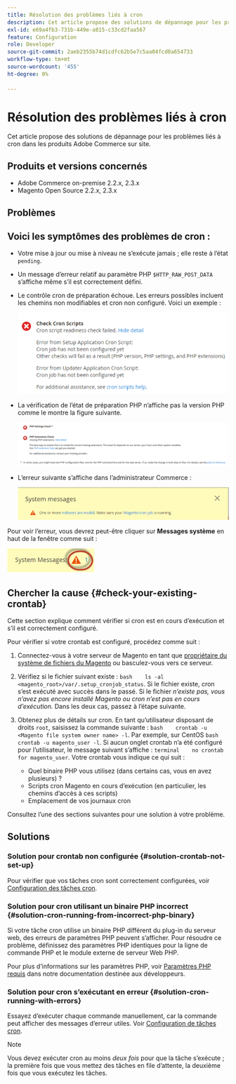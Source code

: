```yaml
---
title: Résolution des problèmes liés à cron
description: Cet article propose des solutions de dépannage pour les problèmes liés à cron dans les produits Adobe Commerce sur site.
exl-id: e69a4fb3-731b-449e-a815-c33cd2faa567
feature: Configuration
role: Developer
source-git-commit: 2aeb2355b74d1cdfc62b5e7c5aa04fcd0a654733
workflow-type: tm+mt
source-wordcount: '455'
ht-degree: 0%

---
```


# Résolution des problèmes liés à cron

Cet article propose des solutions de dépannage pour les problèmes liés à cron dans les produits Adobe Commerce sur site.

## Produits et versions concernés

* Adobe Commerce on-premise 2.2.x, 2.3.x
* Magento Open Source 2.2.x, 2.3.x

## Problèmes

## Voici les symptômes des problèmes de cron :

* Votre mise à jour ou mise à niveau ne s’exécute jamais ; elle reste à l’état `pending`.
* Un message d’erreur relatif au paramètre PHP `$HTTP_RAW_POST_DATA` s’affiche même s’il est correctement défini.
* Le contrôle cron de préparation échoue. Les erreurs possibles incluent les chemins non modifiables et cron non configuré. Voici un exemple :

  ![upgr-tshot-no-cron2.png](assets/upgr-tshoot-no-cron2.png)

* La vérification de l’état de préparation PHP n’affiche pas la version PHP comme le montre la figure suivante.

  ![Screen_Shot_2019-08-29_at_1.36.08_PM.png](assets/Screen_Shot_2019-08-29_at_1.36.08_PM.png)

* L’erreur suivante s’affiche dans l’administrateur Commerce :

  ![compman-cron-not-running.png](assets/compman-cron-not-running.png)

Pour voir l’erreur, vous devrez peut-être cliquer sur **Messages système** en haut de la fenêtre comme suit :

![compman_sys-messages.png](assets/compman_sys-messages.png)

## Chercher la cause {#check-your-existing-crontab}

Cette section explique comment vérifier si cron est en cours d’exécution et s’il est correctement configuré.

Pour vérifier si votre crontab est configuré, procédez comme suit :

1. Connectez-vous à votre serveur de Magento en tant que [propriétaire du système de fichiers du Magento](https://experienceleague.adobe.com/en/docs/commerce-operations/installation-guide/prerequisites/file-system/overview) ou basculez-vous vers ce serveur.
1. Vérifiez si le fichier suivant existe :    `bash    ls -al <magento_root>/var/.setup_cronjob_status`. Si le fichier existe, cron s’est exécuté avec succès dans le passé. Si le fichier *n’existe pas, vous n’avez pas encore installé Magento ou cron n’est pas en cours d’exécution.* Dans les deux cas, passez à l’étape suivante.
1. Obtenez plus de détails sur cron. En tant qu’utilisateur disposant de droits `root`, saisissez la commande suivante :    `bash    crontab -u <Magento file system owner name> -l`. Par exemple, sur CentOS `bash    crontab -u magento_user -l`.  Si aucun onglet crontab n’a été configuré pour l’utilisateur, le message suivant s’affiche :    `terminal    no crontab for magento_user`. Votre crontab vous indique ce qui suit :

   * Quel binaire PHP vous utilisez (dans certains cas, vous en avez plusieurs) ?
   * Scripts cron Magento en cours d’exécution (en particulier, les chemins d’accès à ces scripts)
   * Emplacement de vos journaux cron

Consultez l’une des sections suivantes pour une solution à votre problème.

## Solutions

### Solution pour crontab non configurée {#solution-crontab-not-set-up}

Pour vérifier que vos tâches cron sont correctement configurées, voir [Configuration des tâches cron](https://experienceleague.adobe.com/en/docs/commerce-operations/installation-guide/next-steps/configuration).

### Solution pour cron utilisant un binaire PHP incorrect {#solution-cron-running-from-incorrect-php-binary}

Si votre tâche cron utilise un binaire PHP différent du plug-in du serveur web, des erreurs de paramètres PHP peuvent s’afficher. Pour résoudre ce problème, définissez des paramètres PHP identiques pour la ligne de commande PHP et le module externe de serveur Web PHP.

Pour plus d’informations sur les paramètres PHP, voir [Paramètres PHP requis](https://experienceleague.adobe.com/en/docs/commerce-operations/installation-guide/prerequisites/php-settings) dans notre documentation destinée aux développeurs.

### Solution pour cron s’exécutant en erreur {#solution-cron-running-with-errors}

Essayez d’exécuter chaque commande manuellement, car la commande peut afficher des messages d’erreur utiles. Voir [Configuration de tâches cron](https://experienceleague.adobe.com/en/docs/commerce-operations/installation-guide/next-steps/configuration).

>[!NOTE]
>
>Vous devez exécuter cron au moins *deux fois* pour que la tâche s’exécute ; la première fois que vous mettez des tâches en file d’attente, la deuxième fois que vous exécutez les tâches.
